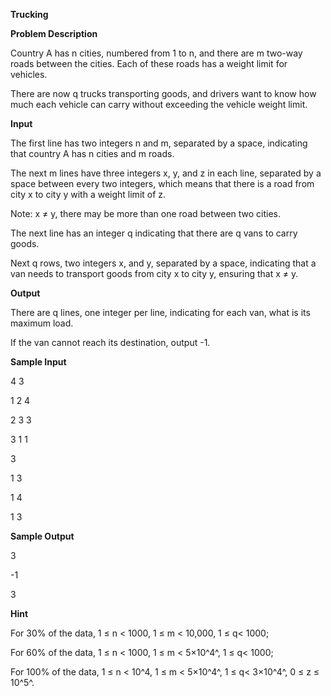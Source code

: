 **Trucking**

**Problem Description**

Country A has n cities, numbered from 1 to n, and there are m two-way roads between the cities. Each of these roads has a weight limit for vehicles.

There are now q trucks transporting goods, and drivers want to know how much each vehicle can carry without exceeding the vehicle weight limit.

**Input**

The first line has two integers n and m, separated by a space, indicating that country A has n cities and m roads.

The next m lines have three integers x, y, and z in each line, separated by a space between every two integers, which means that there is a road from city x to city y with a weight limit of z.

Note: x ≠ y, there may be more than one road between two cities.

The next line has an integer q indicating that there are q vans to carry goods.

Next q rows, two integers x, and y, separated by a space, indicating that a van needs to transport goods from city x to city y, ensuring that x ≠ y.

**Output**

There are q lines, one integer per line, indicating for each van, what is its maximum load.

If the van cannot reach its destination, output -1.

**Sample Input**

4 3

1 2 4

2 3 3

3 1 1

3

1 3

1 4

1 3

**Sample Output**

3

-1

3

**Hint**

For 30% of the data, 1 ≤ n \< 1000, 1 ≤ m \< 10,000, 1 ≤ q\< 1000;

For 60% of the data, 1 ≤ n \< 1000, 1 ≤ m \< 5×10^4^, 1 ≤ q\< 1000;

For 100% of the data, 1 ≤ n \< 10\^4, 1 ≤ m \< 5×10^4^, 1 ≤ q\< 3×10^4^, 0 ≤ z ≤ 10^5^.
